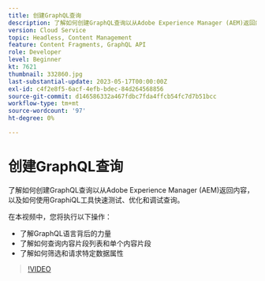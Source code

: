 ```yaml
---
title: 创建GraphQL查询
description: 了解如何创建GraphQL查询以从Adobe Experience Manager (AEM)返回内容，以及如何使用GraphiQL工具快速测试、优化和调试查询。
version: Cloud Service
topic: Headless, Content Management
feature: Content Fragments, GraphQL API
role: Developer
level: Beginner
kt: 7621
thumbnail: 332860.jpg
last-substantial-update: 2023-05-17T00:00:00Z
exl-id: c4f2e8f5-6acf-4efb-bdec-84d264568856
source-git-commit: d146586332a467fdbc7fda4ffcb54fc7d7b51bcc
workflow-type: tm+mt
source-wordcount: '97'
ht-degree: 0%

---
```


# 创建GraphQL查询

了解如何创建GraphQL查询以从Adobe Experience Manager (AEM)返回内容，以及如何使用GraphiQL工具快速测试、优化和调试查询。

在本视频中，您将执行以下操作：

+ 了解GraphQL语言背后的力量
+ 了解如何查询内容片段列表和单个内容片段
+ 了解如何筛选和请求特定数据属性

>[!VIDEO](https://video.tv.adobe.com/v/332860?quality=12&learn=on)

